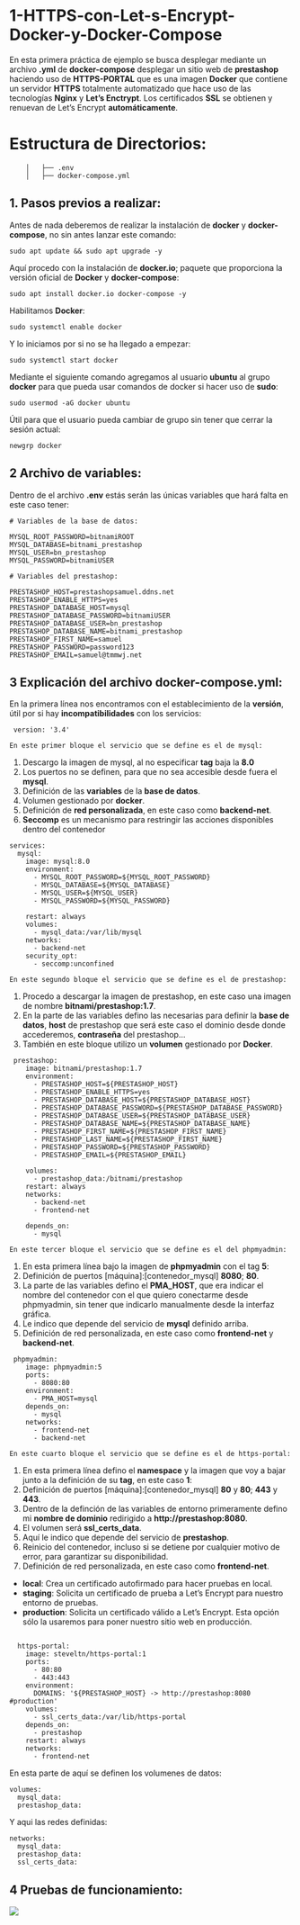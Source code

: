 # 1-HTTPS-con-Let-s-Encrypt-Docker-y-Docker-Compose

En esta primera práctica de ejemplo se busca desplegar mediante un archivo **.yml** de **docker-compose** desplegar un sitio web de **prestashop** haciendo uso de **HTTPS-PORTAL** que es una imagen **Docker** que contiene un servidor **HTTPS** totalmente automatizado que hace uso de las tecnologías **Nginx** y **Let’s Enctrypt**. Los certificados **SSL** se obtienen y renuevan de Let’s Encrypt **automáticamente**.

 # Estructura de Directorios:

```
    │   ├── .env
    │   ├── docker-compose.yml

```

## 1. Pasos previos a realizar:

Antes de nada deberemos de realizar la instalación de **docker** y **docker-compose**, no sin antes lanzar este comando:

```
sudo apt update && sudo apt upgrade -y
```
Aquí procedo con la instalación de **docker.io**; paquete que proporciona la versión oficial de **Docker** y **docker-compose**:

```
sudo apt install docker.io docker-compose -y
```
Habilitamos **Docker**:
```
sudo systemctl enable docker
```
Y lo iniciamos por si no se ha llegado a empezar:

```
sudo systemctl start docker
```
Mediante el siguiente comando agregamos al usuario **ubuntu** al grupo **docker** para que pueda usar comandos de docker si hacer uso de **sudo**:

```
sudo usermod -aG docker ubuntu
```
Útil para que el usuario pueda cambiar de grupo sin tener que cerrar la sesión actual:

```
newgrp docker
```
 ## 2 Archivo de variables:

 Dentro de el archivo **.env** estás serán las únicas variables que hará falta en este caso tener:
 
```
# Variables de la base de datos:

MYSQL_ROOT_PASSWORD=bitnamiROOT
MYSQL_DATABASE=bitnami_prestashop
MYSQL_USER=bn_prestashop
MYSQL_PASSWORD=bitnamiUSER

# Variables del prestashop:

PRESTASHOP_HOST=prestashopsamuel.ddns.net
PRESTASHOP_ENABLE_HTTPS=yes
PRESTASHOP_DATABASE_HOST=mysql
PRESTASHOP_DATABASE_PASSWORD=bitnamiUSER
PRESTASHOP_DATABASE_USER=bn_prestashop
PRESTASHOP_DATABASE_NAME=bitnami_prestashop
PRESTASHOP_FIRST_NAME=samuel
PRESTASHOP_PASSWORD=password123
PRESTASHOP_EMAIL=samuel@tmmwj.net

```
 ## 3 Explicación del archivo docker-compose.yml:

En la primera línea nos encontramos con el establecimiento de la **versión**, útil por si hay **incompatibilidades** con los servicios:

```
 version: '3.4'
```
`En este primer bloque el servicio que se define es el de mysql:`

1. Descargo la imagen de mysql, al no especificar **tag** baja la **8.0**
2. Los puertos no se definen, para que no sea accesible desde fuera el **mysql**.
4. Definición de las **variables** de la **base de datos**.
5. Volumen gestionado por **docker**.
6. Definición de **red personalizada**, en este caso como **backend-net**.
7. **Seccomp** es un mecanismo para restringir las acciones disponibles dentro del contenedor 
   
```
services:
  mysql:
    image: mysql:8.0
    environment:
      - MYSQL_ROOT_PASSWORD=${MYSQL_ROOT_PASSWORD}
      - MYSQL_DATABASE=${MYSQL_DATABASE}
      - MYSQL_USER=${MYSQL_USER}
      - MYSQL_PASSWORD=${MYSQL_PASSWORD}

    restart: always
    volumes:
      - mysql_data:/var/lib/mysql
    networks:
      - backend-net
    security_opt:
      - seccomp:unconfined
```

`En este segundo bloque el servicio que se define es el de prestashop:`

1. Procedo a descargar la imagen de prestashop, en este caso una imagen de nombre **bitnami/prestashop:1.7**.
2. En la parte de las variables defino las necesarias para definir la **base de datos**, **host** de prestashop que será este caso el dominio desde donde accederemos, **contraseña** del prestashop...
3. También en este bloque utilizo un **volumen** gestionado por **Docker**.

```
 prestashop:
    image: bitnami/prestashop:1.7 
    environment:
      - PRESTASHOP_HOST=${PRESTASHOP_HOST}
      - PRESTASHOP_ENABLE_HTTPS=yes
      - PRESTASHOP_DATABASE_HOST=${PRESTASHOP_DATABASE_HOST}
      - PRESTASHOP_DATABASE_PASSWORD=${PRESTASHOP_DATABASE_PASSWORD}
      - PRESTASHOP_DATABASE_USER=${PRESTASHOP_DATABASE_USER}
      - PRESTASHOP_DATABASE_NAME=${PRESTASHOP_DATABASE_NAME}
      - PRESTASHOP_FIRST_NAME=${PRESTASHOP_FIRST_NAME}
      - PRESTASHOP_LAST_NAME=${PRESTASHOP_FIRST_NAME}
      - PRESTASHOP_PASSWORD=${PRESTASHOP_PASSWORD}
      - PRESTASHOP_EMAIL=${PRESTASHOP_EMAIL}

    volumes:
      - prestashop_data:/bitnami/prestashop
    restart: always
    networks:
      - backend-net
      - frontend-net

    depends_on:
      - mysql
```
`En este tercer bloque el servicio que se define es el del phpmyadmin:`

1. En esta primera línea bajo la imagen de **phpmyadmin** con el tag **5**:
2. Definición de puertos [máquina]:[contenedor_mysql] **8080**; **80**.
3. La parte de las variables defino el **PMA_HOST**, que era indicar el nombre del contenedor con el que quiero conectarme desde phpmyadmin, sin tener que indicarlo manualmente desde la interfaz gráfica.
4. Le indico que depende del servicio de **mysql** definido arriba.
5. Definición de red personalizada, en este caso como **frontend-net** y **backend-net**.

```
 phpmyadmin:
    image: phpmyadmin:5
    ports:
      - 8080:80
    environment:
      - PMA_HOST=mysql
    depends_on:
      - mysql
    networks:
      - frontend-net
      - backend-net
```

`En este cuarto bloque el servicio que se define es el de https-portal:`

1. En esta primera línea defino el **namespace** y la imagen que voy a bajar junto a la definición de su **tag**, en este caso **1**:
2. Definición de puertos [máquina]:[contenedor_mysql] **80** y **80**; **443** y **443**.
4. Dentro de la definción de las variables de entorno primeramente defino mi **nombre de dominio** redirigido a **http://prestashop:8080**.
5. El volumen será **ssl_certs_data**.
6. Aquí le indico que depende del servicio de **prestashop**.
7. Reinicio del contenedor, incluso si se detiene por cualquier motivo de error, para garantizar su disponibilidad.
8. Definición de red personalizada, en este caso como **frontend-net**.

- **local**: Crea un certificado autofirmado para hacer pruebas en local.
- **staging**: Solicita un certificado de prueba a Let’s Encrypt para nuestro entorno de pruebas.
- **production**: Solicita un certificado válido a Let’s Encrypt. Esta opción sólo la usaremos para poner nuestro sitio web en producción.
   
```

  https-portal:
    image: steveltn/https-portal:1
    ports:
      - 80:80
      - 443:443
    environment:
      DOMAINS: '${PRESTASHOP_HOST} -> http://prestashop:8080 #production'
    volumes:
      - ssl_certs_data:/var/lib/https-portal
    depends_on:
      - prestashop
    restart: always
    networks:
      - frontend-net
```

En esta parte de aquí se definen los volumenes de datos:

```
volumes:
  mysql_data:
  prestashop_data:
```

Y aqui las redes definidas:
```
networks: 
  mysql_data:
  prestashop_data:
  ssl_certs_data:
```
 ## 4 Pruebas de funcionamiento:
 
![](images/accesoaprestashopporeldominio.png)

 
